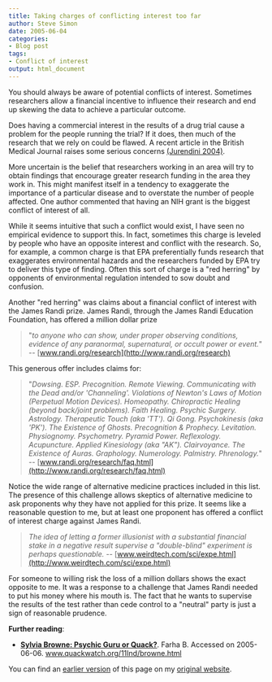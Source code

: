 ```yaml
---
title: Taking charges of conflicting interest too far
author: Steve Simon
date: 2005-06-04
categories:
- Blog post
tags:
- Conflict of interest
output: html_document
---
```

You should always be aware of potential conflicts of interest. Sometimes
researchers allow a financial incentive to influence their research and
end up skewing the data to achieve a particular outcome.

Does having a commercial interest in the results of a drug trial cause a
problem for the people running the trial? If it does, then much of the
research that we rely on could be flawed. A recent article in the
British Medical Journal raises some serious concerns [(Jurendini
2004)](http://www.ncbi.nlm.nih.gov/entrez/query.fcgi?cmd=Retrieve&db=PubMed&list_uids=15073072&dopt=Abstract).

More uncertain is the belief that researchers working in an area will
try to obtain findings that encourage greater research funding in the
area they work in. This might manifest itself in a tendency to
exaggerate the importance of a particular disease and to overstate the
number of people affected. One author commented that having an NIH grant
is the biggest conflict of interest of all.

While it seems intuitive that such a conflict would exist, I have seen
no empirical evidence to support this. In fact, sometimes this charge is
leveled by people who have an opposite interest and conflict with the
research. So, for example, a common charge is that EPA preferentially
funds research that exaggerates environmental hazards and the
researchers funded by EPA try to deliver this type of finding. Often
this sort of charge is a \"red herring\" by opponents of environmental
regulation intended to sow doubt and confusion.

Another \"red herring\" was claims about a financial conflict of
interest with the James Randi prize. James Randi, through the James
Randi Education Foundation, has offered a million dollar prize

> \"*to anyone who can show, under proper observing conditions, evidence
> of any paranormal, supernatural, or occult power or event.*\" \--
> [www.randi.org/research](http://www.randi.org/research)

This generous offer includes claims for:

> \"*Dowsing. ESP. Precognition. Remote Viewing. Communicating with the
> Dead and/or \'Channeling\'. Violations of Newton\'s Laws of Motion
> (Perpetual Motion Devices). Homeopathy. Chiropractic Healing (beyond
> back/joint problems). Faith Healing. Psychic Surgery. Astrology.
> Therapeutic Touch (aka \'TT\'). Qi Gong. Psychokinesis (aka \'PK\').
> The Existence of Ghosts. Precognition & Prophecy. Levitation.
> Physiognomy. Psychometry. Pyramid Power. Reflexology. Acupuncture.
> Applied Kinesiology (aka \"AK\"). Clairvoyance. The Existence of
> Auras. Graphology. Numerology. Palmistry. Phrenology.*\" \--
> [www.randi.org/research/faq.html](http://www.randi.org/research/faq.html)

Notice the wide range of alternative medicine practices included in this
list. The presence of this challenge allows skeptics of alternative
medicine to ask proponents why they have not applied for this prize. It
seems like a reasonable question to me, but at least one proponent has
offered a conflict of interest charge against James Randi.

> *The idea of letting a former illusionist with a substantial financial
> stake in a negative result supervise a \"double-blind\" experiment is
> perhaps questionable.* \--
> [www.weirdtech.com/sci/expe.html](http://www.weirdtech.com/sci/expe.html)

For someone to willing risk the loss of a million dollars shows the
exact opposite to me. It was a response to a challenge that James Randi
needed to put his money where his mouth is. The fact that he wants to
supervise the results of the test rather than cede control to a
\"neutral\" party is just a sign of reasonable prudence.

**Further reading**:

-   **[Sylvia Browne: Psychic Guru or
    Quack?](http://www.quackwatch.org/11Ind/browne.html%20)**. Farha B.
    Accessed on 2005-06-06. www.quackwatch.org/11Ind/browne.html

You can find an [earlier version](http://www.pmean.com/05/ConflictInterestA.html) of this page on my [original website](http://www.pmean.com/original_site.html).
